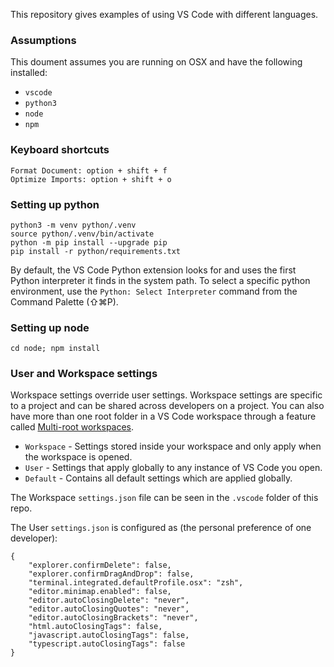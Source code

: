 This repository gives examples of using VS Code with different languages.

### Assumptions
This doument assumes you are running on OSX and have the following installed:
- `vscode`
- `python3`
- `node`
- `npm`

### Keyboard shortcuts
```
Format Document: option + shift + f
Optimize Imports: option + shift + o
```

### Setting up python
```
python3 -m venv python/.venv
source python/.venv/bin/activate
python -m pip install --upgrade pip
pip install -r python/requirements.txt
```

By default, the VS Code Python extension looks for and uses the first Python 
interpreter it finds in the system path. To select a specific python 
environment, use the `Python: Select Interpreter` command from the 
Command Palette (⇧⌘P).

### Setting up node
```
cd node; npm install
```

### User and Workspace settings

Workspace settings override user settings. Workspace settings are specific to a project and can be shared across developers on a project.  You can also have more than one root folder in a VS Code workspace through a feature called [Multi-root workspaces](https://code.visualstudio.com/docs/editor/multi-root-workspaces).

- `Workspace` - Settings stored inside your workspace and only apply when the workspace is opened.
- `User` - Settings that apply globally to any instance of VS Code you open.
- `Default` - Contains all default settings which are applied globally.


The Workspace `settings.json` file can be seen in the `.vscode` folder of this repo.

The User `settings.json` is configured as (the personal preference of one developer):
```
{
    "explorer.confirmDelete": false,
    "explorer.confirmDragAndDrop": false,
    "terminal.integrated.defaultProfile.osx": "zsh",
    "editor.minimap.enabled": false,
    "editor.autoClosingDelete": "never",
    "editor.autoClosingQuotes": "never",
    "editor.autoClosingBrackets": "never",
    "html.autoClosingTags": false,
    "javascript.autoClosingTags": false,
    "typescript.autoClosingTags": false
}
```
